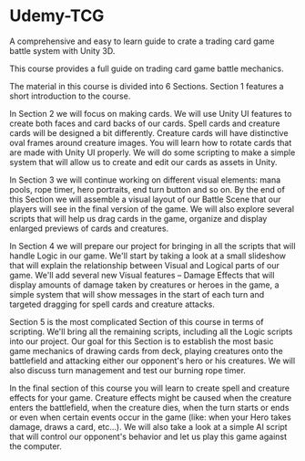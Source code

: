 # Udemy-TCG
A comprehensive and easy to learn guide to crate a trading card game battle system with Unity 3D.

This course provides a full guide on trading card game battle mechanics.

The material in this course is divided into 6 Sections. Section 1 features a short introduction to the course. 

In Section 2 we will focus on making cards. We will use Unity UI features to create both faces and card backs of our cards. Spell cards and creature cards will be designed a bit differently. Creature cards will have distinctive oval frames around creature images. You will learn how to rotate cards that are made with Unity UI properly. We will do some scripting to make a simple system that will allow us to create and edit our cards as assets in Unity.

In Section 3 we will continue working on different visual elements: mana pools, rope timer, hero portraits, end turn button and so on. By the end of this Section we will assemble a visual layout of our Battle Scene that our players will see in the final version of the game. We will also explore several scripts that will help us drag cards in the game, organize and display enlarged previews of cards and creatures.

In Section 4 we will prepare our project for bringing in all the scripts that will handle Logic in our game. We'll start by taking a look at a small slideshow that will explain the relationship between Visual and Logical parts of our game. We'll add several new Visual features – Damage Effects that will display amounts of damage taken by creatures or heroes in the game, a simple system that will show messages in the start of each turn and targeted dragging for spell cards and creature attacks.

Section 5 is the most complicated Section of this course in terms of scripting. We'll bring all the remaining scripts, including all the Logic scripts into our project. Our goal for this Section is to establish the most basic game mechanics of drawing cards from deck, playing creatures onto the battlefield and attacking either our opponent's hero or his creatures. We will also discuss turn management and test our burning rope timer.

In the final section of this course you will learn to create spell and creature effects for your game. Creature effects might be caused when the creature enters the battlefield, when the creature dies, when the turn starts or ends or even when certain events occur in the game (like: when your Hero takes damage, draws a card, etc…). We will also take a look at a simple AI script that will control our opponent's behavior and let us play this game against the computer.
